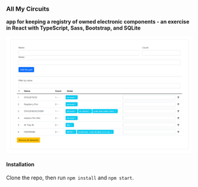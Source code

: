 ### All My Circuits

**app for keeping a registry of owned electronic components - an exercise in React with TypeScript, Sass, Bootstrap, and SQLite**

![Screenshot](/sc.png)

#### Installation
Clone the repo, then run `npm install` and `npm start`.